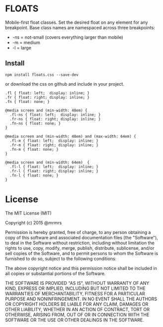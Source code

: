 # FLOATS

  Mobile-first float classes.
  Set the desired float on any element for any breakpoint.
  Base class names are namespaced across three breakpoints:

*  -ns = not-small (covers everything larger than mobile)
*  -m  = medium
*  -l  = large

## Install
```
npm install floats.css --save-dev
```
or download the css on github and include in your project.

```
.fl { float: left;  display: inline; }
.fr { float: right; display: inline; }
.fn { float: none; }

@media screen and (min-width: 48em) {
  .fl-ns { float: left;  display: inline; }
  .fr-ns { float: right; display: inline; }
  .fn-ns { float: none; }
}

@media screen and (min-width: 48em) and (max-width: 64em) {
  .fl-m { float: left;  display: inline; }
  .fr-m { float: right; display: inline; }
  .fn-m { float: none; }
}

@media screen and (min-width: 64em)  {
  .fl-l { float: left;  display: inline; }
  .fr-l { float: right; display: inline; }
  .fn-l { float: none; }
}
```
# License

The MIT License (MIT)

Copyright (c) 2015 @mrmrs

Permission is hereby granted, free of charge, to any person obtaining a copy
of this software and associated documentation files (the "Software"), to deal
in the Software without restriction, including without limitation the rights
to use, copy, modify, merge, publish, distribute, sublicense, and/or sell
copies of the Software, and to permit persons to whom the Software is
furnished to do so, subject to the following conditions:

The above copyright notice and this permission notice shall be included in
all copies or substantial portions of the Software.

THE SOFTWARE IS PROVIDED "AS IS", WITHOUT WARRANTY OF ANY KIND, EXPRESS OR
IMPLIED, INCLUDING BUT NOT LIMITED TO THE WARRANTIES OF MERCHANTABILITY,
FITNESS FOR A PARTICULAR PURPOSE AND NONINFRINGEMENT. IN NO EVENT SHALL THE
AUTHORS OR COPYRIGHT HOLDERS BE LIABLE FOR ANY CLAIM, DAMAGES OR OTHER
LIABILITY, WHETHER IN AN ACTION OF CONTRACT, TORT OR OTHERWISE, ARISING FROM,
OUT OF OR IN CONNECTION WITH THE SOFTWARE OR THE USE OR OTHER DEALINGS IN
THE SOFTWARE.

